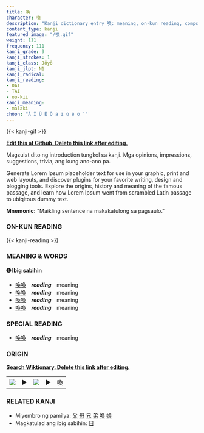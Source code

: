 ```yaml
---
title: 喚
character: 喚
description: "Kanji dictionary entry 喚: meaning, on-kun reading, compounds, origin, related kanji"
content_type: kanji
featured_image: "/喚.gif"
weight: 111
frequency: 111
kanji_grade: 9
kanji_strokes: 1
kanji_class: Jōyō
kanji_jlpt: N1
kanji_radical: 
kanji_reading: 
- DAI
- TAI
- oo-kii
kanji_meaning:
- malaki
chōon: "Ā Ī Ū Ē Ō ā ī ū ē ō ’"
---
```

[//]: # (Don't edit the line below. Kanji animated GIF code is automatically generated.)
{{< kanji-gif >}}

[//]: # (Edit below this line.)

**[Edit this at Github. Delete this link after editing.](https://github.com/tim0g/tim/tree/main/content/kanji/喚/index.md)**

Magsulat dito ng introduction tungkol sa kanji. Mga opinions, impressions, suggestions, trivia, ang kung ano-ano pa.

Generate Lorem Ipsum placeholder text for use in your graphic, print and web layouts, and discover plugins for your favorite writing, design and blogging tools. Explore the origins, history and meaning of the famous passage, and learn how Lorem Ipsum went from scrambled Latin passage to ubiqitous dummy text.
 
**Mnemonic:** "Maikling sentence na makakatulong sa pagsaulo."

### ON-KUN READING

[//]: # (Don't edit the line below. ON-KUN READING code is automatically generated.)
{{< kanji-reading >}}

### MEANING & WORDS

#### ➊ **Ibig sabihin**
  - [喚](../喚)[喚](../喚)　***reading***　meaning
  - [喚](../喚)[喚](../喚)　***reading***　meaning
  - [喚](../喚)[喚](../喚)　***reading***　meaning
  - [喚](../喚)[喚](../喚)　***reading***　meaning

### SPECIAL READING
  - [喚](../喚)[喚](../喚)　***reading***　meaning

### ORIGIN

**[Search Wiktionary. Delete this link after editing.](https://wiktionary.org/wiki/喚)**
<table class="kanji-table"><tr><td>
<img src="60px-喚-bronze.svg.png">
</td><td>▶</td><td>
<img src="60px-喚-oracle.svg.png">
</td><td>▶</td>
<td class="kanji-origin">喚</td>
</tr></table>

### RELATED KANJI
- Miyembro ng pamilya: [父](../父) [母](../母) [兄](../兄) [弟](../弟) [喚](../喚) [娘](../娘)
- Magkatulad ang ibig sabihin: [日](../日)
